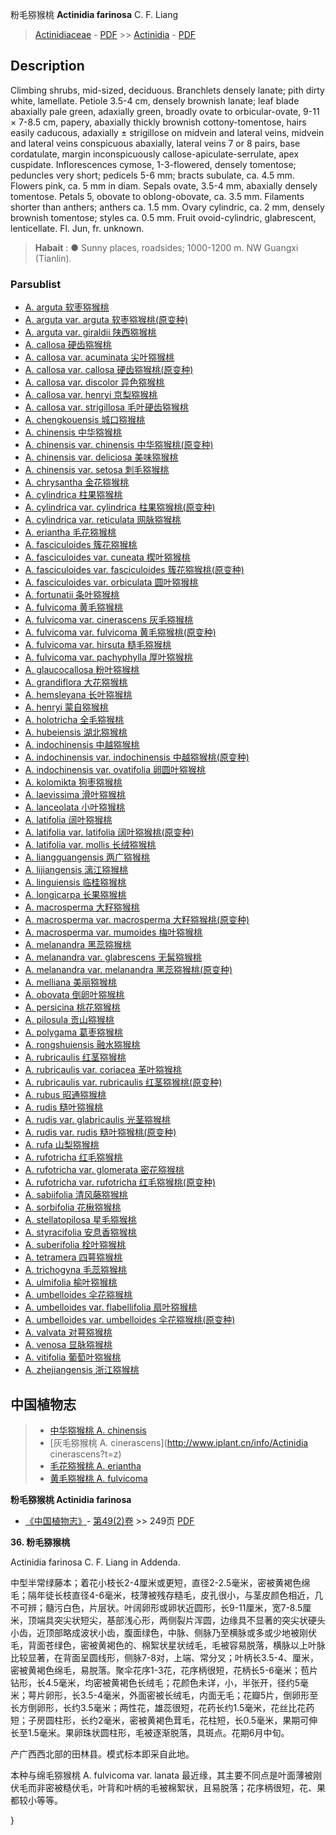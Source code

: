 粉毛猕猴桃 **Actinidia farinosa** C. F. Liang

> [Actinidiaceae](Actinidiaceae-猕猴桃科.md) - [PDF](http://www.iplant.cn/foc/pdf/Actinidiaceae.pdf) >> [Actinidia](Actinidia-猕猴桃属.md) - [PDF](http://www.iplant.cn/foc/pdf/Actinidia.pdf)

## Description

Climbing shrubs, mid-sized, deciduous. Branchlets densely lanate; pith dirty white, lamellate. Petiole 3.5-4 cm, densely brownish lanate; leaf blade abaxially pale green, adaxially green, broadly ovate to orbicular-ovate, 9-11 × 7-8.5 cm, papery, abaxially thickly brownish cottony-tomentose, hairs easily caducous, adaxially ± strigillose on midvein and lateral veins, midvein and lateral veins conspicuous abaxially, lateral veins 7 or 8 pairs, base cordatulate, margin inconspicuously callose-apiculate-serrulate, apex cuspidate. Inflorescences cymose, 1-3-flowered, densely tomentose; peduncles very short; pedicels 5-6 mm; bracts subulate, ca. 4.5 mm. Flowers pink, ca. 5 mm in diam. Sepals ovate, 3.5-4 mm, abaxially densely tomentose. Petals 5, obovate to oblong-obovate, ca. 3.5 mm. Filaments shorter than anthers; anthers ca. 1.5 mm. Ovary cylindric, ca. 2 mm, densely brownish tomentose; styles ca. 0.5 mm. Fruit ovoid-cylindric, glabrescent, lenticellate. Fl. Jun, fr. unknown.

> **Habait** : 
>●  Sunny places, roadsides; 1000-1200 m. NW Guangxi (Tianlin).

### Parsublist

* [A.  arguta  软枣猕猴桃](Actinidia-arguta-软枣狝猴桃.md)
* [A.  arguta var. arguta  软枣猕猴桃(原变种)](Actinidia-arguta-var-arguta-软枣狝猴桃(原变种).md)
* [A.  arguta var. giraldii  陕西猕猴桃](Actinidia-arguta-var-giraldii-陕西狝猴桃.md)
* [A.  callosa  硬齿猕猴桃](Actinidia-callosa-硬齿狝猴桃.md)
* [A.  callosa var. acuminata  尖叶猕猴桃](Actinidia-callosa-var-acuminata-尖叶狝猴桃.md)
* [A.  callosa var. callosa  硬齿猕猴桃(原变种)](Actinidia-callosa-var-callosa-硬齿狝猴桃(原变种).md)
* [A.  callosa var. discolor  异色猕猴桃](Actinidia-callosa-var-discolor-异色狝猴桃.md)
* [A.  callosa var. henryi  京梨猕猴桃](Actinidia-callosa-var-henryi-京梨狝猴桃.md)
* [A.  callosa var. strigillosa  毛叶硬齿猕猴桃](Actinidia-callosa-var-strigillosa-毛叶硬齿狝猴桃.md)
* [A.  chengkouensis  城口猕猴桃](Actinidia-chengkouensis-城口狝猴桃.md)
* [A.  chinensis  中华猕猴桃](Actinidia-chinensis-中华狝猴桃.md)
* [A.  chinensis var. chinensis  中华猕猴桃(原变种)](Actinidia-chinensis-var-chinensis-中华狝猴桃(原变种).md)
* [A.  chinensis var. deliciosa  美味猕猴桃](Actinidia-chinensis-var-deliciosa-美味狝猴桃.md)
* [A.  chinensis var. setosa  刺毛猕猴桃](Actinidia-chinensis-var-setosa-刺毛狝猴桃.md)
* [A.  chrysantha  金花猕猴桃](Actinidia-chrysantha-金花狝猴桃.md)
* [A.  cylindrica  柱果猕猴桃](Actinidia-cylindrica-柱果狝猴桃.md)
* [A.  cylindrica var. cylindrica  柱果猕猴桃(原变种)](Actinidia-cylindrica-var-cylindrica-柱果狝猴桃(原变种).md)
* [A.  cylindrica var. reticulata  网脉猕猴桃](Actinidia-cylindrica-var-reticulata-网脉狝猴桃.md)
* [A.  eriantha  毛花猕猴桃](Actinidia-eriantha-毛花狝猴桃.md)
* [A.  fasciculoides  簇花猕猴桃](Actinidia-fasciculoides-簇花狝猴桃.md)
* [A.  fasciculoides var. cuneata  楔叶猕猴桃](Actinidia-fasciculoides-var-cuneata-楔叶狝猴桃.md)
* [A.  fasciculoides var. fasciculoides  簇花猕猴桃(原变种)](Actinidia-fasciculoides-var-fasciculoides-簇花狝猴桃(原变种).md)
* [A.  fasciculoides var. orbiculata  圆叶猕猴桃](Actinidia-fasciculoides-var-orbiculata-圆叶狝猴桃.md)
* [A.  fortunatii  条叶猕猴桃](Actinidia-fortunatii-条叶狝猴桃.md)
* [A.  fulvicoma  黄毛猕猴桃](Actinidia-fulvicoma-黄毛狝猴桃.md)
* [A.  fulvicoma var. cinerascens  灰毛猕猴桃](Actinidia-fulvicoma-var-cinerascens-灰毛狝猴桃.md)
* [A.  fulvicoma var. fulvicoma  黄毛猕猴桃(原变种)](Actinidia-fulvicoma-var-fulvicoma-黄毛狝猴桃(原变种).md)
* [A.  fulvicoma var. hirsuta  糙毛猕猴桃](Actinidia-fulvicoma-var-hirsuta-糙毛狝猴桃.md)
* [A.  fulvicoma var. pachyphylla  厚叶猕猴桃](Actinidia-fulvicoma-var-pachyphylla-厚叶狝猴桃.md)
* [A.  glaucocallosa  粉叶猕猴桃](Actinidia-glaucocallosa-粉叶狝猴桃.md)
* [A.  grandiflora  大花猕猴桃](Actinidia-grandiflora-大花狝猴桃.md)
* [A.  hemsleyana  长叶猕猴桃](Actinidia-hemsleyana-长叶狝猴桃.md)
* [A.  henryi  蒙自猕猴桃](Actinidia-henryi-蒙自狝猴桃.md)
* [A.  holotricha  全毛猕猴桃](Actinidia-holotricha-全毛狝猴桃.md)
* [A.  hubeiensis  湖北猕猴桃](Actinidia-hubeiensis-湖北狝猴桃.md)
* [A.  indochinensis  中越猕猴桃](Actinidia-indochinensis-中越狝猴桃.md)
* [A.  indochinensis var. indochinensis  中越猕猴桃(原变种)](Actinidia-indochinensis-var-indochinensis-中越狝猴桃(原变种).md)
* [A.  indochinensis var. ovatifolia  卵圆叶猕猴桃](Actinidia-indochinensis-var-ovatifolia-卵圆叶狝猴桃.md)
* [A.  kolomikta  狗枣猕猴桃](Actinidia-kolomikta-狗枣狝猴桃.md)
* [A.  laevissima  滑叶猕猴桃](Actinidia-laevissima-滑叶狝猴桃.md)
* [A.  lanceolata  小叶猕猴桃](Actinidia-lanceolata-小叶狝猴桃.md)
* [A.  latifolia  阔叶猕猴桃](Actinidia-latifolia-阔叶狝猴桃.md)
* [A.  latifolia var. latifolia  阔叶猕猴桃(原变种)](Actinidia-latifolia-var-latifolia-阔叶狝猴桃(原变种).md)
* [A.  latifolia var. mollis  长绒猕猴桃](Actinidia-latifolia-var-mollis-长绒狝猴桃.md)
* [A.  liangguangensis  两广猕猴桃](Actinidia-liangguangensis-两广狝猴桃.md)
* [A.  lijiangensis  漓江猕猴桃](Actinidia-lijiangensis-漓江狝猴桃.md)
* [A.  linguiensis  临桂猕猴桃](Actinidia-linguiensis-临桂狝猴桃.md)
* [A.  longicarpa  长果猕猴桃](Actinidia-longicarpa-长果狝猴桃.md)
* [A.  macrosperma  大籽猕猴桃](Actinidia-macrosperma-大籽狝猴桃.md)
* [A.  macrosperma var. macrosperma  大籽猕猴桃(原变种)](Actinidia-macrosperma-var-macrosperma-大籽狝猴桃(原变种).md)
* [A.  macrosperma var. mumoides  梅叶猕猴桃](Actinidia-macrosperma-var-mumoides-梅叶狝猴桃.md)
* [A.  melanandra  黑蕊猕猴桃](Actinidia-melanandra-黑蕊狝猴桃.md)
* [A.  melanandra var. glabrescens  无髯猕猴桃](Actinidia-melanandra-var-glabrescens-无髯狝猴桃.md)
* [A.  melanandra var. melanandra  黑蕊猕猴桃(原变种)](Actinidia-melanandra-var-melanandra-黑蕊狝猴桃(原变种).md)
* [A.  melliana  美丽猕猴桃](Actinidia-melliana-美丽狝猴桃.md)
* [A.  obovata  倒卵叶猕猴桃](Actinidia-obovata-倒卵叶狝猴桃.md)
* [A.  persicina  桃花猕猴桃](Actinidia-persicina-桃花狝猴桃.md)
* [A.  pilosula  贡山猕猴桃](Actinidia-pilosula-贡山狝猴桃.md)
* [A.  polygama  葛枣猕猴桃](Actinidia-polygama-葛枣狝猴桃.md)
* [A.  rongshuiensis  融水猕猴桃](Actinidia-rongshuiensis-融水狝猴桃.md)
* [A.  rubricaulis  红茎猕猴桃](Actinidia-rubricaulis-红茎狝猴桃.md)
* [A.  rubricaulis var. coriacea  革叶猕猴桃](Actinidia-rubricaulis-var-coriacea-革叶狝猴桃.md)
* [A.  rubricaulis var. rubricaulis  红茎猕猴桃(原变种)](Actinidia-rubricaulis-var-rubricaulis-红茎狝猴桃(原变种).md)
* [A.  rubus  昭通猕猴桃](Actinidia-rubus-昭通狝猴桃.md)
* [A.  rudis  糙叶猕猴桃](Actinidia-rudis-糙叶狝猴桃.md)
* [A.  rudis var. glabricaulis  光茎猕猴桃](Actinidia-rudis-var-glabricaulis-光茎狝猴桃.md)
* [A.  rudis var. rudis  糙叶猕猴桃(原变种)](Actinidia-rudis-var-rudis-糙叶狝猴桃(原变种).md)
* [A.  rufa  山梨猕猴桃](Actinidia-rufa-山梨狝猴桃.md)
* [A.  rufotricha  红毛猕猴桃](Actinidia-rufotricha-红毛狝猴桃.md)
* [A.  rufotricha var. glomerata  密花猕猴桃](Actinidia-rufotricha-var-glomerata-密花狝猴桃.md)
* [A.  rufotricha var. rufotricha  红毛猕猴桃(原变种)](Actinidia-rufotricha-var-rufotricha-红毛狝猴桃(原变种).md)
* [A.  sabiifolia  清风藤猕猴桃](Actinidia-sabiifolia-清风藤狝猴桃.md)
* [A.  sorbifolia  花楸猕猴桃](Actinidia-sorbifolia-花楸狝猴桃.md)
* [A.  stellatopilosa  星毛猕猴桃](Actinidia-stellatopilosa-星毛狝猴桃.md)
* [A.  styracifolia  安息香猕猴桃](Actinidia-styracifolia-安息香狝猴桃.md)
* [A.  suberifolia  栓叶猕猴桃](Actinidia-suberifolia-栓叶狝猴桃.md)
* [A.  tetramera  四萼猕猴桃](Actinidia-tetramera-四萼狝猴桃.md)
* [A.  trichogyna  毛蕊猕猴桃](Actinidia-trichogyna-毛蕊狝猴桃.md)
* [A.  ulmifolia  榆叶猕猴桃](Actinidia-ulmifolia-榆叶狝猴桃.md)
* [A.  umbelloides  伞花猕猴桃](Actinidia-umbelloides-伞花狝猴桃.md)
* [A.  umbelloides var. flabellifolia  扇叶猕猴桃](Actinidia-umbelloides-var-flabellifolia-扇叶狝猴桃.md)
* [A.  umbelloides var. umbelloides  伞花猕猴桃(原变种)](Actinidia-umbelloides-var-umbelloides-伞花狝猴桃(原变种).md)
* [A.  valvata  对萼猕猴桃](Actinidia-valvata-对萼狝猴桃.md)
* [A.  venosa  显脉猕猴桃](Actinidia-venosa-显脉狝猴桃.md)
* [A.  vitifolia  葡萄叶猕猴桃](Actinidia-vitifolia-葡萄叶狝猴桃.md)
* [A.  zhejiangensis  浙江猕猴桃](Actinidia-zhejiangensis-浙江狝猴桃.md)

## 中国植物志

> * [中华猕猴桃  A.  chinensis](Actinidia-chinensis-中华狝猴桃.md)
> * [灰毛猕猴桃  A.  cinerascens](http://www.iplant.cn/info/Actinidia cinerascens?t=z)
> * [毛花猕猴桃  A.  eriantha](Actinidia-eriantha-毛花狝猴桃.md)
> * [黄毛猕猴桃  A.  fulvicoma](Actinidia-fulvicoma-黄毛狝猴桃.md)

**粉毛猕猴桃 Actinidia farinosa**

* [《中国植物志》](http://www.iplant.cn/frps)- [第49(2)卷](http://www.iplant.cn/frps/vol/49(2)) >> 249页 [PDF](http://www.iplant.cn/frps/pdf/49(2)/249b.PDF)

**36. 粉毛猕猴桃**

Actinidia farinosa C. F. Liang in Addenda.

中型半常绿藤本；着花小枝长2-4厘米或更短，直径2-2.5毫米，密被黄褐色绵毛；隔年徒长枝直径4-6毫米，枝薄被残存糙毛，皮孔很小，与茎皮颜色相近，几不可辨；髓污白色，片层状。叶阔卵形或卵状近圆形，长9-11厘米，宽7-8.5厘米，顶端具突尖状短尖，基部浅心形，两侧裂片浑圆，边缘具不显著的突尖状硬头小齿，近顶部略成波状小齿，腹面绿色，中脉、侧脉乃至横脉或多或少地被刚伏毛，背面苍绿色，密被黄褐色的、棉絮状星状绒毛，毛被容易脱落，横脉以上叶脉比较显著，在背面呈圆线形，侧脉7-8对，上端、常分叉；叶柄长3.5-4、厘米，密被黄褐色绵毛，易脱落。聚伞花序1-3花，花序柄很短，花柄长5-6毫米；苞片钻形，长4.5毫米，均密被黄褐色长绒毛；花颜色未详，小，半张开，径约5毫米；萼片卵形，长3.5-4毫米，外面密被长绒毛，内面无毛；花瓣5片，倒卵形至长方倒卵形，长约3.5毫米；两性花，雄蕊很短，花药长约1.5毫米，花丝比花药短；子房圆柱形，长约2毫米，密被黄褐色茸毛，花柱短，长0.5毫米，果期可伸长至1.5毫米。果卵珠状圆柱形，毛被逐渐脱落，具斑点。花期6月中旬。

产广西西北部的田林县。模式标本即采自此地。

本种与绵毛猕猴桃 A. fulvicoma var. lanata 最近缘，其主要不同点是叶面薄被刚伏毛而非密被糙伏毛，叶背和叶柄的毛被棉絮状，且易脱落；花序柄很短，花、果都较小等等。

}